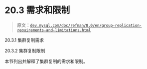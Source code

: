 # 20.3 需求和限制

> 原文：[`dev.mysql.com/doc/refman/8.0/en/group-replication-requirements-and-limitations.html`](https://dev.mysql.com/doc/refman/8.0/en/group-replication-requirements-and-limitations.html)

20.3.1 集群复制需求

20.3.2 集群复制限制

本节列出并解释了集群复制的需求和限制。
